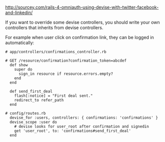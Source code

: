 
http://sourcey.com/rails-4-omniauth-using-devise-with-twitter-facebook-and-linkedin/

If you want to override some devise controllers, you should write your own controllers that inherits from devise controllers.

For example when user click on confirmation link, they can be logged in automatically:
~~~
# app/controllers/confirmations_controller.rb

# GET /resource/confirmation?confirmation_token=abcdef
  def show
    super do
      sign_in resource if resource.errors.empty?
    end
  end

  def send_first_deal
    flash[:notice] = "First deal sent."
    redirect_to refer_path
  end

# config/routes.rb
  devise_for :users, controllers: { confirmations: 'confirmations' }
  devise_scope :user do
    # devise looks for user_root after confirmation and signedin
    get 'user_root', to: 'confirmations#send_first_deal'
  end

~~~

